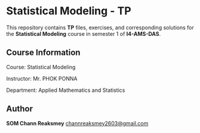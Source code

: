 # Statistical Modeling - TP

This repository contains **TP** files, exercises, and corresponding solutions for the **Statistical Modeling** course in semester 1 of **I4-AMS-DAS**.

## Course Information

Course: Statistical Modeling

Instructor: Mr. PHOK PONNA

Department: Applied Mathematics and Statistics

## Author
**SOM Chann Reaksmey** 
channreaksmey2603@gmail.com
